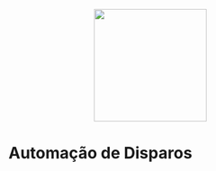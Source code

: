 <p align="center"><img src="http://educacaometodista.org.br/++theme++novo-logo-rede/img/lrm.png" width="200"></p>


# Automação de Disparos
